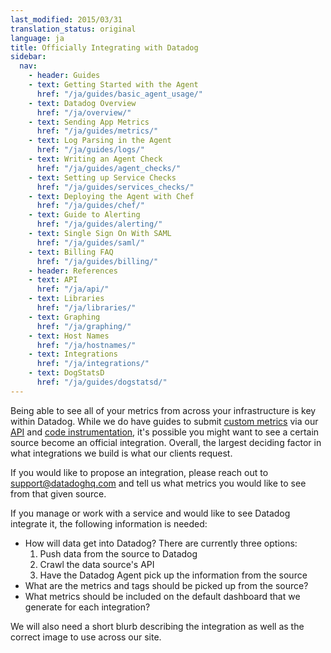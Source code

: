 ```yaml
---
last_modified: 2015/03/31
translation_status: original
language: ja
title: Officially Integrating with Datadog
sidebar:
  nav:
    - header: Guides
    - text: Getting Started with the Agent
      href: "/ja/guides/basic_agent_usage/"
    - text: Datadog Overview
      href: "/ja/overview/"
    - text: Sending App Metrics
      href: "/ja/guides/metrics/"
    - text: Log Parsing in the Agent
      href: "/ja/guides/logs/"
    - text: Writing an Agent Check
      href: "/ja/guides/agent_checks/"
    - text: Setting up Service Checks
      href: "/ja/guides/services_checks/"
    - text: Deploying the Agent with Chef
      href: "/ja/guides/chef/"
    - text: Guide to Alerting
      href: "/ja/guides/alerting/"
    - text: Single Sign On With SAML
      href: "/ja/guides/saml/"
    - text: Billing FAQ
      href: "/ja/guides/billing/"
    - header: References
    - text: API
      href: "/ja/api/"
    - text: Libraries
      href: "/ja/libraries/"
    - text: Graphing
      href: "/ja/graphing/"
    - text: Host Names
      href: "/ja/hostnames/"
    - text: Integrations
      href: "/ja/integrations/"
    - text: DogStatsD
      href: "/ja/guides/dogstatsd/"
---
```


Being able to
see all of your metrics from across your infrastructure is key within Datadog.
While we do have guides to submit [custom metrics](http://docs.datadoghq.com/guides/metrics/) via our [API](http://docs.datadoghq.com/api/) and [code instrumentation](http://docs.datadoghq.com/libraries/),
it's possible you might want to see a certain source become an official integration. Overall, the largest deciding factor in what integrations we build is what our clients request.

If you would like to propose an integration, please reach out to support@datadoghq.com and tell us what metrics you would like to see from that given source.

If you manage or work with a service and would like to see Datadog integrate it, the following information is needed:

- How will data get into Datadog? There are currently three options:
    1. Push data from the source to Datadog
    2. Crawl the data source's API
    3. Have the Datadog Agent pick up the information from the source
- What are the metrics and tags should be picked up from the source?
- What metrics should be included on the default dashboard that we generate for each integration?

We will also need a short blurb describing the integration as well as the correct
image to use across our site.
